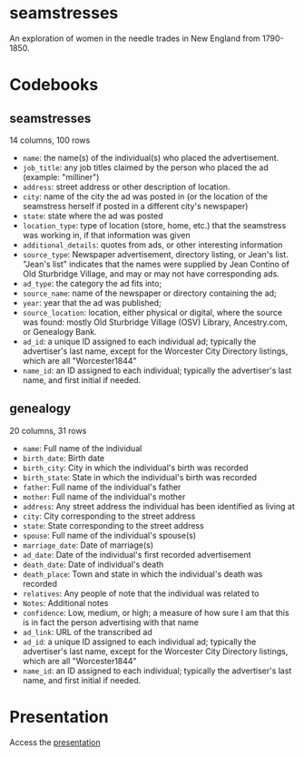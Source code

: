 # seamstresses

An exploration of women in the needle trades in New England from 1790-1850.

# Codebooks

## seamstresses

14 columns, 100 rows

* `name`: the name(s) of the individual(s) who placed the advertisement.
* `job_title`: any job titles claimed by the person who placed the ad (example: "milliner")
* `address`: street address or other description of location.
* `city`: name of the city the ad was posted in (or the location of the seamstress herself if posted in a different city's newspaper) 
* `state`: state where the ad was posted
* `location_type`: type of location (store, home, etc.) that the seamstress was working in, if that information was given
* `additional_details`: quotes from ads, or other interesting information
* `source_type`: Newspaper advertisement, directory listing, or Jean's list. "Jean's list" indicates that the names were supplied by Jean Contino of Old Sturbridge Village, and may or may not have corresponding ads. 
* `ad_type`: the category the ad fits into; 
* `source_name`: name of the newspaper or directory containing the ad;
* `year`: year that the ad was published;
* `source_location`: location, either physical or digital, where the source was found: mostly Old Sturbridge Village (OSV) Library, Ancestry.com, or Genealogy Bank.
* `ad_id`: a unique ID assigned to each individual ad; typically the advertiser's last name, except for the Worcester City Directory listings, which are all "Worcester1844"
* `name_id`: an ID assigned to each individual; typically the advertiser's last name, and first initial if needed. 

## genealogy

20 columns, 31 rows

* `name`: Full name of the individual
* `birth_date`: Birth date
* `birth_city`: City in which the individual's birth was recorded
* `birth_state`: State in which the individual's birth was recorded
* `father`: Full name of the individual's father
* `mother`: Full name of the individual's mother
* `address`: Any street address the individual has been identified as living at
* `city`: City corresponding to the street address
* `state`: State corresponding to the street address
* `spouse`: Full name of the individual's spouse(s)
* `marriage_date`: Date of marriage(s)
* `ad_date`: Date of the individual's first recorded advertisement
* `death_date`: Date of individual's death
* `death_place`: Town and state in which the individual's death was recorded
* `relatives`: Any people of note that the individual was related to
* `Notes`: Additional notes 
* `confidence`: Low, medium, or high; a measure of how sure I am that this is in fact the person advertising with that name
* `ad_link`: URL of the transcribed ad
* `ad_id`: a unique ID assigned to each individual ad; typically the advertiser's last name, except for the Worcester City Directory listings, which are all "Worcester1844"
* `name_id`: an ID assigned to each individual; typically the advertiser's last name, and first initial if needed. 

# Presentation

Access the [presentation](Presentation.html)
